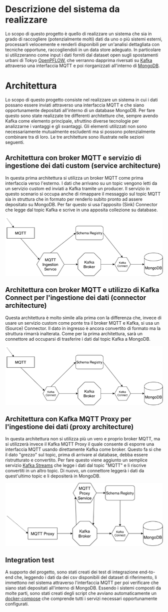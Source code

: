# Descrizione del sistema da realizzare

Lo scopo di questo progetto è quello di realizzare un sistema che sia in grado di raccogliere (potenzialmente molti) dati da uno o più sistemi esterni, processarli velocemente e renderli disponibili per un'analisi dettagliata con tecniche opportune, raccogliendoli in un data store adeguato. In particolare si utilizzeranno come input i dati forniti dal dataset open sugli spostamenti urbani di Tokyo [OpenPFLOW](https://github.com/sekilab/OpenPFLOW), che verranno dapprima riversati su [Kafka](https://kafka.apache.org/) attraverso una interfaccia MQTT e poi riorganizzati all'interno di [MongoDB](https://www.mongodb.com/).

# Architettura

Lo scopo di questo progetto consiste nel realizzare un sistema in cui i dati possano essere inviati attraverso una interfaccia MQTT e che siano opportunamente depositati all'interno di un database MongoDB. Per fare questo sono state realizzate tre differenti architetture che, sempre avendo Kafka come elemento principale, sfruttino diverse tecnologie per analizzarne i vantaggi e gli svantaggi. Gli elementi utilizzati non sono necessariamente mutualmente escludenti ma si possono potenzialmente combinare tra di loro. Le tre architetture sono illustrate nelle sezioni seguenti.

## Architettura con broker MQTT e servizio di ingestione dei dati custom (service architecture)
In questa prima architettura si utilizza un broker MQTT come prima interfaccia verso l'esterno. I dati che arrivano su un topic vengono letti da un servizio custom ed inviati a Kafka tramite un producer. Il servizio in questo scenario si occupa anche di rimappare il messaggio sul topic MQTT sia in struttura che in formato per renderlo subito pronto ad assere depositato su MongoDB. Per far questo si usa l'apposito (Sink) Connector che legge dal topic Kafka e scrive in una apposita collezione su database.

![Service architecture](service-architecture.png)

## Architettura con broker MQTT e utilizzo di Kafka Connect per l'ingestione dei dati (connector architecture)
Questa architettura è molto simile alla prima con la differenza che, invece di usare un servizio custom come ponte tra il broker MQTT e Kafka, si usa un (Source) Connector. Il dato in ingresso è ancora convertito di formato ma la struttura rimarrà inalterata. Come per la prima architettura, sarà un connettore ad occuparsi di trasferire i dati dal topic Kafka a MongoDB. 

![Connector architecture](connector-architecture.png)

## Architettura con Kafka MQTT Proxy per l'ingestione dei dati (proxy architecture)
In questa architettura non si utilizza più un vero e proprio broker MQTT, ma si utilizzerà invece il Kafka MQTT Proxy il quale consente di esporre una interfaccia MQTT usando direttamente Kafka come broker. Questo fa si che il dato "grezzo" sul topic, prima di arrivare al database, debba essere ristrutturato e convertito. Per fare questo viene aggiunto un semplice servizio [Kafka Streams](https://kafka.apache.org/documentation/streams/) che legge i dati dal topic "MQTT" e li riscrive convertiti in un altro topic. Di nuovo, un connettore leggerà i dati da quest'ultimo topic e li depositerà in MongoDB.

![Proxy architecture](proxy-architecture.png)

## Integration test

A supporto del progetto, sono stati creati dei test di integrazione end-to-end che, leggendo i dati da dei csv disponibili del dataset di riferimento, li immettono nel sistema attraverso l'interfaccia MQTT per poi verificare che siano stati depositati all'interno di MongoDB. Essendo i sistemi composti da molte parti, sono stati creati degli script che avviano automaticamente un [docker-compose](https://docs.docker.com/compose/) che comprende tutti i servizi necessari opportunamente configurati. 

